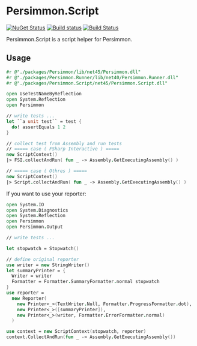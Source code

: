 # Persimmon.Script
[![NuGet Status](http://img.shields.io/nuget/v/Persimmon.Script.svg?style=flat)](https://www.nuget.org/packages/Persimmon.Script/)
[![Build status](https://ci.appveyor.com/api/projects/status/htqrush74ejmowh0/branch/master?svg=true)](https://ci.appveyor.com/project/pocketberserker/persimmon-script/branch/master)
[![Build Status](https://travis-ci.org/persimmon-projects/Persimmon.Script.svg?branch=master)](https://travis-ci.org/persimmon-projects/Persimmon.Script)

Persimmon.Script is a script helper for Persimmon.

## Usage

```fsharp
#r @"./packages/Persimmon/lib/net45/Persimmon.dll"
#r @"./packages/Persimmon.Runner/lib/net40/Persimmon.Runner.dll"
#r @"./packages/Persimmon.Script/net45/Persimmon.Script.dll"

open UseTestNameByReflection
open System.Reflection
open Persimmon

// write tests ...
let ``a unit test`` = test {
  do! assertEquals 1 2
}

// collect test from Assembly and run tests
// ===== case ( FSharp Interactive ) =====
new ScriptContext()
|> FSI.collectAndRun( fun _ -> Assembly.GetExecutingAssembly() )

// ===== case ( Othres ) =====
new ScriptContext()
|> Script.collectAndRun( fun _ -> Assembly.GetExecutingAssembly() )
```

If you want to use your reporter:

```fsharp
open System.IO
open System.Diagnostics
open System.Reflection
open Persimmon
open Persimmon.Output

// write tests ...

let stopwatch = Stopwatch()

// define original reporter
use writer = new StringWriter()
let summaryPrinter = {
  Writer = writer
  Formatter = Formatter.SummaryFormatter.normal stopwatch
}
use reporter =
  new Reporter(
    new Printer<_>(TextWriter.Null, Formatter.ProgressFormatter.dot),
    new Printer<_>([summaryPrinter]),
    new Printer<_>(writer, Formatter.ErrorFormatter.normal)
  )

use context = new ScriptContext(stopwatch, reporter)
context.CollectAndRun(fun _ -> Assembly.GetExecutingAssembly())
```

